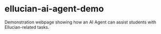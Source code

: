 # ellucian-ai-agent-demo
Demonstration webpage showing how an AI Agent can assist students with Ellucian-related tasks.
